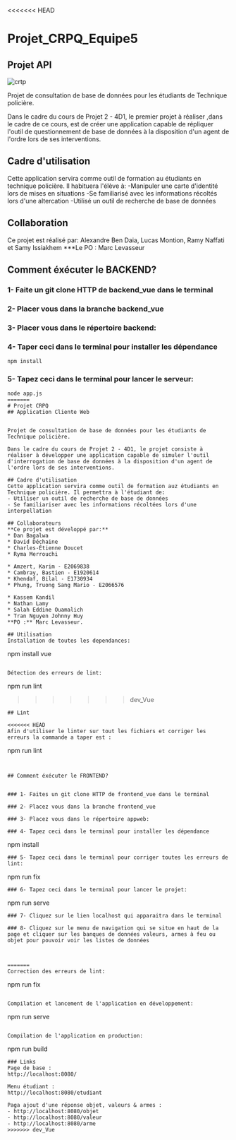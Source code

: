 <<<<<<< HEAD
# Projet_CRPQ_Equipe5
## Projet API
![crtp](https://github.com/MarvensChery/CRTPFrontEnd/assets/104527699/0cff691e-0697-4358-bd1f-6d6ba84fa61f)

Projet de consultation de base de données pour les étudiants de Technique policière.

Dans le cadre du cours de Projet 2 - 4D1, le premier projet à réaliser ,dans le cadre de ce cours, est de créer une application capable de répliquer l'outil de questionnement de base de données à la disposition d'un agent de l'ordre lors de ses interventions.

## Cadre d'utilisation
Cette application servira comme outil de formation au étudiants en technique policière. Il habituera l'élève à:
-Manipuler une carte d'identité lors de mises en situations
-Se familiarisé avec les informations récoltés lors d'une altercation
-Utilisé un outil de recherche de base de données

## Collaboration
Ce projet est réalisé par: Alexandre Ben Daia, Lucas Montion, Ramy Naffati et Samy Issiakhem
***Le PO : Marc Levasseur
## Comment éxécuter le BACKEND? 


### 1- Faite un git clone HTTP de backend_vue dans le terminal

### 2- Placer vous dans la branche backend_vue

### 3- Placer vous dans le répertoire backend:

### 4- Taper ceci dans le terminal pour installer les dépendance
```
npm install
```
### 5- Tapez ceci dans le terminal pour lancer le serveur:
```
node app.js
=======
# Projet CRPQ
## Application Cliente Web


Projet de consultation de base de données pour les étudiants de Technique policière.

Dans le cadre du cours de Projet 2 - 4D1, le projet consiste à réaliser à développer une application capable de simuler l'outil d'interrogation de base de données à la disposition d'un agent de l'ordre lors de ses interventions.

## Cadre d'utilisation
Cette application servira comme outil de formation auz étudiants en Technique policière. Il permettra à l'étudiant de:
- Utiliser un outil de recherche de base de données
- Se familiariser avec les informations récoltées lors d'une interpellation

## Collaborateurs
**Ce projet est développé par:**
* Dan Bagalwa
* David Déchaine
* Charles-Étienne Doucet
* Ryma Merrouchi

* Amzert, Karim - E2069838
* Cambray, Bastien - E1920614
* Khendaf, Bilal - E1730934
* Phung, Truong Sang Mario - E2066576

* Kassem Kandil
* Nathan Lamy
* Salah Eddine Ouamalich
* Tran Nguyen Johnny Huy
**PO :** Marc Levasseur.

## Utilisation
Installation de toutes les dependances:
```
npm install vue
```

Détection des erreurs de lint:
```
npm run lint
>>>>>>> dev_Vue
```
## Lint

<<<<<<< HEAD
Afin d'utiliser le linter sur tout les fichiers et corriger les erreurs la commande a taper est : 
```
npm run lint
```


## Comment éxécuter le FRONTEND? 


### 1- Faites un git clone HTTP de frontend_vue dans le terminal

### 2- Placez vous dans la branche frontend_vue

### 3- Placez vous dans le répertoire appweb:

### 4- Tapez ceci dans le terminal pour installer les dépendance
```
npm install
```
### 5- Tapez ceci dans le terminal pour corriger toutes les erreurs de lint:
```
npm run fix
```
### 6- Tapez ceci dans le terminal pour lancer le projet:
```
npm run serve
```
### 7- Cliquez sur le lien localhost qui apparaitra dans le terminal

### 8- Cliquez sur le menu de navigation qui se situe en haut de la page et cliquer sur les banques de données valeurs, armes à feu ou objet pour pouvoir voir les listes de données



=======
Correction des erreurs de lint:
```
npm run fix
```

Compilation et lancement de l'application en développement:
```
npm run serve
```

Compilation de l'application en production:
```
npm run build
```
### Links
Page de base : 
http://localhost:8080/

Menu étudiant :
http://localhost:8080/etudiant

Paga ajout d'une réponse objet, valeurs & armes :
- http://localhost:8080/objet
- http://localhost:8080/valeur
- http://localhost:8080/arme
>>>>>>> dev_Vue
